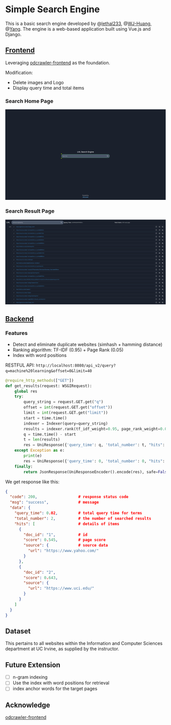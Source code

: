 # Simple Search Engine

This is a basic search engine developed by @[lethal233](https://github.com/lethal233), @[WJ-Huang](https://github.com/orgs/swe225-IR/people/WJ-Huang), @[Yang](https://github.com/orgs/swe225-IR/people/yangl77). The engine is a web-based application built using Vue.js and Django.

## [Frontend](https://github.com/swe225-IR/search-engine-frontend)
Leveraging [odcrawler-frontend](https://github.com/Chaphasilor/odcrawler-frontend) as the foundation.

Modification:
- Delete images and Logo
- Display query time and total items

### Search Home Page

![search](./img/Search.jpg)

### Search Result Page

![result](./img/Result.jpg)

## [Backend](https://github.com/swe225-IR/assignment3-backend)

### Features

- Detect and eliminate duplicate websites (simhash + hamming distance)
- Ranking algorithm: TF-IDF (0.95) + Page Rank (0.05)
- Index with word positions

RESTFUL API: `http://localhost:8080/api_v2/query?q=machine%20learning&offset=0&limit=40`

```python
@require_http_methods(["GET"])
def get_results(request: WSGIRequest):
    global res
    try:
        query_string = request.GET.get("q")
        offset = int(request.GET.get("offset"))
        limit = int(request.GET.get("limit"))
        start = time.time()
        indexer = Indexer(query=query_string)
        results = indexer.rank(tf_idf_weight=0.95, page_rank_weight=0.05)
        q = time.time() - start
        t = len(results)
        res = UniResponse({'query_time': q, 'total_number': t, "hits": results[offset:offset + limit]})
    except Exception as e:
        print(e)
        res = UniResponse({'query_time': 0, 'total_number': 0, "hits": []}, msg='exception', code=500)
    finally:
        return JsonResponse(UniResponseEncoder().encode(res), safe=False)
```

We get response like this:
```json
{
  "code": 200,                  # response status code
  "msg": "success",             # message
  "data": {
    "query_time": 0.02,         # total query time for terms
    "total_number": 2,          # the number of searched results
    "hits": [                   # details of items
      {
        "doc_id": "1",          # id
        "score": 0.545,         # page score
        "source": {             # source data
          "url": "https://www.yahoo.com/"
        }
      },
      {
        "doc_id": "2",
        "score": 0.643,
        "source": {
          "url": "https://www.uci.edu/"
        }
      }
    ]
  }
}
```

## Dataset

This pertains to all websites within the Information and Computer Sciences department at UC Irvine, as supplied by the instructor.

## Future Extension

- [ ] n-gram indexing
- [ ] Use the index with word positions for retrieval
- [ ] index anchor words for the target pages

## Acknowledge

[odcrawler-frontend](https://github.com/Chaphasilor/odcrawler-frontend)
